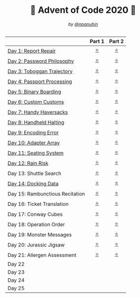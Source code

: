 <h1 align="center">🎄 Advent of Code 2020 🎄</h1>
<h6 align="center">by <a href="https://github.com/npanuhin">@npanuhin</a></h6>

|                                               |          Part 1           |           Part 2         |
|-----------------------------------------------|:-------------------------:|:------------------------:|
| [Day 1: Report Repair](./Day%2001)            | [⭐](./Day%2001/part1.py) | [⭐](./Day%2001/part2.py) |
| [Day 2: Password Philosophy](./Day%2002)      | [⭐](./Day%2002/part1.py) | [⭐](./Day%2002/part2.py) |
| [Day 3: Toboggan Trajectory](./Day%2003)      | [⭐](./Day%2003/part1.py) | [⭐](./Day%2003/part2.py) |
| [Day 4: Passport Processing](./Day%2004)      | [⭐](./Day%2004/part1.py) | [⭐](./Day%2004/part2.py) |
| [Day 5: Binary Boarding](./Day%2005)          | [⭐](./Day%2005/part1.py) | [⭐](./Day%2005/part2.py) |
| [Day 6: Custom Customs](./Day%2006)           | [⭐](./Day%2006/part1.py) | [⭐](./Day%2006/part2.py) |
| [Day 7: Handy Haversacks](./Day%2007)         | [⭐](./Day%2007/part1.py) | [⭐](./Day%2007/part2.py) |
| [Day 8: Handheld Halting](./Day%2008)         | [⭐](./Day%2008/part1.py) | [⭐](./Day%2008/part2.py) |
| [Day 9: Encoding Error](./Day%2009)           | [⭐](./Day%2009/part1.py) | [⭐](./Day%2009/part2.py) |
| [Day 10: Adapter Array](./Day%2010)           | [⭐](./Day%2010/part1.py) | [⭐](./Day%2010/part2.py) |
| [Day 11: Seating System](./Day%2011)          | [⭐](./Day%2011/part1.py) | [⭐](./Day%2011/part2.py) |
| [Day 12: Rain Risk](./Day%2012)               | [⭐](./Day%2012/part1.py) | [⭐](./Day%2012/part2.py) |
|  Day 13: Shuttle Search                       | [⭐](./Day%2013/part1.py) | [⭐](./Day%2013/part2.py) |
| [Day 14: Docking Data](./Day%2014)            | [⭐](./Day%2014/part1.py) | [⭐](./Day%2014/part2.py) |
|  Day 15: Rambunctious Recitation              | [⭐](./Day%2015/part1.py) | [⭐](./Day%2015/part2.py) |
|  Day 16: Ticket Translation                   | [⭐](./Day%2016/part1.py) | [⭐](./Day%2016/part2.py) |
|  Day 17: Conway Cubes                         | [⭐](./Day%2017/part1.py) | [⭐](./Day%2017/part2.py) |
|  Day 18: Operation Order                      | [⭐](./Day%2018/part1.py) | [⭐](./Day%2018/part2.py) |
|  Day 19: Monster Messages                     | [⭐](./Day%2019/part1.py) | [⭐](./Day%2019/part2.py) |
|  Day 20: Jurassic Jigsaw                      | [⭐](./Day%2020/part1.py) | [⭐](./Day%2020/part2.py) |
|  Day 21: Allergen Assessment                  | [⭐](./Day%2021/part1.py) | [⭐](./Day%2021/part2.py) |
|  Day 22 |||
|  Day 23 |||
|  Day 24 |||
|  Day 25 |||
